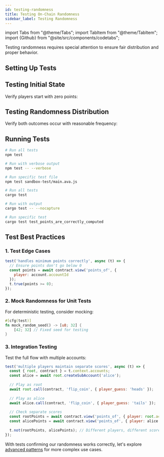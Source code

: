 ```yaml
---
id: testing-randomness
title: Testing On-Chain Randomness
sidebar_label: Testing Randomness
---
```


import Tabs from "@theme/Tabs";
import TabItem from "@theme/TabItem";
import {Github} from "@site/src/components/codetabs";

Testing randomness requires special attention to ensure fair distribution and proper behavior.

## Setting Up Tests

<Tabs>
  <TabItem value="js" label="JavaScript (AVA)" default>

<Github language="javascript" start="1" end="22" url="https://github.com/near-examples/coin-flip-examples/blob/main/contract-ts/sandbox-test/main.ava.js" />

  </TabItem>
  <TabItem value="rust" label="Rust" >

<Github language="rust" start="1" end="22" url="https://github.com/near-examples/coin-flip-examples/blob/main/contract-rs/tests/tests.rs" />

  </TabItem>
</Tabs>

## Testing Initial State

Verify players start with zero points:

<Tabs>
  <TabItem value="js" label="JavaScript" default>

<Github language="javascript" start="31" end="35" url="https://github.com/near-examples/coin-flip-examples/blob/main/contract-ts/sandbox-test/main.ava.js" />

  </TabItem>
  <TabItem value="rust" label="Rust">

<Github language="rust" start="24" end="38" url="https://github.com/near-examples/coin-flip-examples/blob/main/contract-rs/tests/tests.rs" />

  </TabItem>
</Tabs>

## Testing Randomness Distribution

Verify both outcomes occur with reasonable frequency:

<Tabs>
  <TabItem value="js" label="JavaScript" default>

<Github language="javascript" start="37" end="56" url="https://github.com/near-examples/coin-flip-examples/blob/main/contract-ts/sandbox-test/main.ava.js" />

  </TabItem>
  <TabItem value="rust" label="Rust">

<Github language="rust" start="40" end="78" url="https://github.com/near-examples/coin-flip-examples/blob/main/contract-rs/tests/tests.rs" />

  </TabItem>
</Tabs>

## Running Tests

<Tabs>
  <TabItem value="js" label="JavaScript" default>

```bash
# Run all tests
npm test

# Run with verbose output
npm test -- --verbose

# Run specific test file
npm test sandbox-test/main.ava.js
```

  </TabItem>
  <TabItem value="rust" label="Rust">

```bash
# Run all tests
cargo test

# Run with output
cargo test -- --nocapture

# Run specific test
cargo test test_points_are_correctly_computed
```

  </TabItem>
</Tabs>

## Test Best Practices

### 1. Test Edge Cases
```javascript
test('handles minimum points correctly', async (t) => {
  // Ensure points don't go below 0
  const points = await contract.view('points_of', { 
    player: account.accountId 
  });
  t.true(points >= 0);
});
```

### 2. Mock Randomness for Unit Tests
For deterministic testing, consider mocking:
```rust
#[cfg(test)]
fn mock_random_seed() -> [u8; 32] {
    [42; 32] // Fixed seed for testing
}
```

### 3. Integration Testing
Test the full flow with multiple accounts:

```javascript
test('multiple players maintain separate scores', async (t) => {
  const { root, contract } = t.context.accounts;
  const alice = await root.createSubAccount('alice');
  
  // Play as root
  await root.call(contract, 'flip_coin', { player_guess: 'heads' });
  
  // Play as alice
  await alice.call(contract, 'flip_coin', { player_guess: 'tails' });
  
  // Check separate scores
  const rootPoints = await contract.view('points_of', { player: root.accountId });
  const alicePoints = await contract.view('points_of', { player: alice.accountId });
  
  t.not(rootPoints, alicePoints); // Different players, different scores
});
```

With tests confirming our randomness works correctly, let's explore [advanced patterns](4-advanced-patterns.md) for more complex use cases.